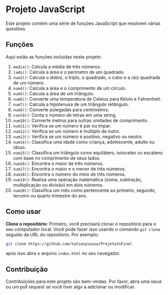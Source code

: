 # Projeto JavaScript

Este projeto contém uma série de funções JavaScript que resolvem várias questões.

## Funções

Aqui estão as funções incluídas neste projeto:

1. `media()`: Calcula a média de três números.
2. `lado()`: Calcula a área e o perímetro de um quadrado.
3. `num3()`: Calcula o dobro, o triplo, o quadrado, o cubo e a raiz quadrada de um número.
4. `num4()`: Calcula a área e o comprimento de um círculo.
5. `num5()`: Calcula a área de um triângulo.
6. `num6()`: Converte uma temperatura de Celsius para Kelvin e Fahrenheit.
7. `num7()`: Calcula a hipotenusa de um triângulo retângulo.
8. `num8()`: Converte polegadas para centímetros.
9. `cont9()`: Conta o número de letras em uma string.
10. `num10()`: Converte metros para outras unidades de comprimento.
11. `num11()`: Verifica se um número é par ou ímpar.
12. `num12()`: Verifica se um número é múltiplo de outro.
13. `num13()`: Verifica se um número é positivo, negativo ou neutro.
14. `num14()`: Classifica uma idade como criança, adolescente, adulto ou idoso.
15. `num15()`: Classifica um triângulo como equilátero, isósceles ou escaleno com base no comprimento de seus lados.
16. `num16()`: Encontra o maior de três números.
17. `num17()`: Encontra o maior e o menor de três números.
18. `num18()`: Encontra o número do meio de três números.
19. `num19()`: Realiza uma operação matemática (soma, subtração, multiplicação ou divisão) em dois números.
20. `num20()`: Classifica um mês como pertencente ao primeiro, segundo, terceiro ou quarto trimestre do ano.

## Como usar

**Clone o repositório**: Primeiro, você precisará clonar o repositório para o seu computador local. Você pode fazer isso usando o comando `git clone` seguido da URL do repositório. Por exemplo:

```bash
git clone https://github.com/tatianysouza/ProjetoJsFinal
```

após isso abra o arquivo `index.html` no seu navegador. 

## Contribuição

Contribuições para este projeto são bem-vindas. Por favor, abra uma issue ou um pull request se você tiver algo a adicionar ou modificar.
